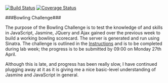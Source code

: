 [![Build Status](https://travis-ci.org/Gwasanaethau/bowling-challenge.svg?branch=master)](https://travis-ci.org/Gwasanaethau/bowling-challenge)
[![Coverage Status](https://coveralls.io/repos/Gwasanaethau/bowling-challenge/badge.svg?branch=master)](https://coveralls.io/r/Gwasanaethau/bowling-challenge?branch=master)

###Bowling Challenge###

The purpose of the Bowling Challenge is to test the knowledge of and skills in JavaScript, Jasmine, JQuery and Ajax gained over the previous week to build a working bowling scorecard. The server is generated and run using Sinatra. The challenge is outlined in the [Instructions](./Instructions.md) and is to be completed during lab week; the progress is to be submitted by 09:00 on Monday 27th April.

Although this is late, and progress has been really slow, I have continued plugging away at it as it is giving me a nice basic-level understanding of Jasmine and JavaScript in general.

